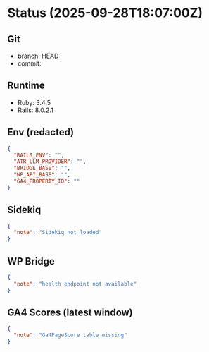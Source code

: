 # Status (2025-09-28T18:07:00Z)

## Git
- branch: HEAD
- commit: 

## Runtime
- Ruby: 3.4.5
- Rails: 8.0.2.1

## Env (redacted)
```json
{
  "RAILS_ENV": "",
  "ATR_LLM_PROVIDER": "",
  "BRIDGE_BASE": "",
  "WP_API_BASE": "",
  "GA4_PROPERTY_ID": ""
}
```

## Sidekiq
```json
{
  "note": "Sidekiq not loaded"
}
```

## WP Bridge
```json
{
  "note": "health endpoint not available"
}
```

## GA4 Scores (latest window)
```json
{
  "note": "Ga4PageScore table missing"
}
```
